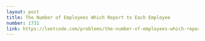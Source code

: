 ```yaml
---
layout: post
title: The Number of Employees Which Report to Each Employee
number: 1731
link: https://leetcode.com/problems/the-number-of-employees-which-report-to-each-employee
---
```

